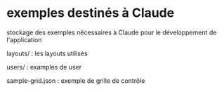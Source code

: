 # exemples destinés à Claude

<p>stockage des exemples nécessaires à Claude pour le développement de l'application</p>

<p>layouts/ : les layouts utilisés</p>
<p>users/ : examples de user</p>
<p>sample-grid.json : exemple de grille de contrôle</p>
